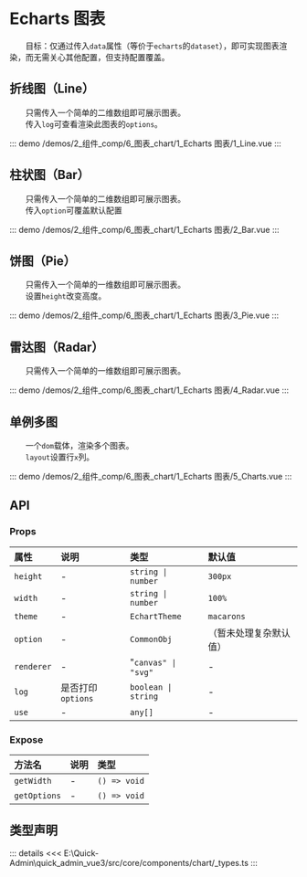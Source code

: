 # Echarts 图表

&emsp;&emsp;目标：仅通过传入`data`属性（等价于`echarts`的`dataset`），即可实现图表渲染，而无需关心其他配置，但支持配置覆盖。
## 折线图（Line）

&emsp;&emsp;只需传入一个简单的二维数组即可展示图表。  
&emsp;&emsp;传入`log`可查看渲染此图表的`options`。

::: demo 
/demos/2_组件_comp/6_图表_chart/1_Echarts 图表/1_Line.vue
:::
## 柱状图（Bar）

&emsp;&emsp;只需传入一个简单的二维数组即可展示图表。  
&emsp;&emsp;传入`option`可覆盖默认配置

::: demo 
/demos/2_组件_comp/6_图表_chart/1_Echarts 图表/2_Bar.vue
:::
## 饼图（Pie）

&emsp;&emsp;只需传入一个简单的一维数组即可展示图表。  
&emsp;&emsp;设置`height`改变高度。

::: demo 
/demos/2_组件_comp/6_图表_chart/1_Echarts 图表/3_Pie.vue
:::
## 雷达图（Radar）

&emsp;&emsp;只需传入一个简单的一维数组即可展示图表。

::: demo 
/demos/2_组件_comp/6_图表_chart/1_Echarts 图表/4_Radar.vue
:::
## 单例多图

&emsp;&emsp;一个`dom`载体，渲染多个图表。  
&emsp;&emsp;`layout`设置行`x`列。

::: demo 
/demos/2_组件_comp/6_图表_chart/1_Echarts 图表/5_Charts.vue
:::


## API 

### Props

|属性|说明|类型|默认值|
|:---|:---|:---|:---|
|`height`|-|`string \| number`|`300px`|
|`width`|-|`string \| number`|`100%`|
|`theme`|-|`EchartTheme`|`macarons`|
|`option`|-|`CommonObj`|（暂未处理复杂默认值）|
|`renderer`|-|"`canvas" \| "svg"`|-|
|`log`|是否打印`options`|`boolean \| string`|-|
|`use`|-|`any[]`|-|

### Expose

|方法名|说明|类型|
|:---|:---|:---|
|`getWidth`|-|`() => void`|
|`getOptions`|-|`() => void`|


## 类型声明

::: details
<<< E:\Quick-Admin\quick_admin_vue3/src/core/components/chart/_types.ts
:::  
